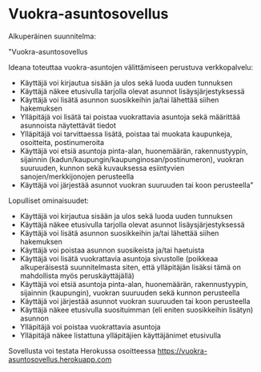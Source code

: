 
# Vuokra-asuntosovellus #

Alkuperäinen suunnitelma:

"Vuokra-asuntosovellus

Ideana toteuttaa vuokra-asuntojen välittämiseen perustuva verkkopalvelu:

- Käyttäjä voi kirjautua sisään ja ulos sekä luoda uuden tunnuksen
- Käyttäjä näkee etusivulla tarjolla olevat asunnot lisäysjärjestyksessä
- Käyttäjä voi lisätä asunnon suosikkeihin ja/tai lähettää siihen hakemuksen
- Ylläpitäjä voi lisätä tai poistaa vuokrattavia asuntoja sekä määrittää asunnoista näytettävät tiedot
- Ylläpitäjä voi tarvittaessa lisätä, poistaa tai muokata kaupunkeja, osoitteita, postinumeroita
- Käyttäjä voi etsiä asuntoja pinta-alan, huonemäärän, rakennustyypin, sijainnin (kadun/kaupungin/kaupunginosan/postinumeron), vuokran suuruuden, kunnon sekä
kuvauksessa esiintyvien sanojen/merkkijonojen perusteella
- Käyttäjä voi järjestää asunnot vuokran suuruuden tai koon perusteella"

Lopulliset ominaisuudet:

- Käyttäjä voi kirjautua sisään ja ulos sekä luoda uuden tunnuksen
- Käyttäjä näkee etusivulla tarjolla olevat asunnot lisäysjärjestyksessä
- Käyttäjä voi lisätä asunnon suosikkeihin ja/tai lähettää siihen hakemuksen
- Käyttäjä voi poistaa asunnon suosikeista ja/tai haetuista
- Käyttäjä voi lisätä vuokrattavia asuntoja sivustolle (poikkeaa alkuperäisestä suunnitelmasta siten, että ylläpitäjän lisäksi tämä on mahdollista myös peruskäyttäjällä)
- Käyttäjä voi etsiä asuntoja pinta-alan, huonemäärän, rakennustyypin, sijainnin (kaupungin), vuokran suuruuden sekä kunnon perusteella
- Käyttäjä voi järjestää asunnot vuokran suuruuden tai koon perusteella
- Käyttäjä näkee etusivulla suosituimman (eli eniten suosikkeihin lisätyn) asunnon
- Ylläpitäjä voi poistaa vuokrattavia asuntoja
- Ylläpitäjä näkee listattuna ylläpitäjien käyttäjänimet etusivulla

Sovellusta voi testata Herokussa osoitteessa https://vuokra-asuntosovellus.herokuapp.com
